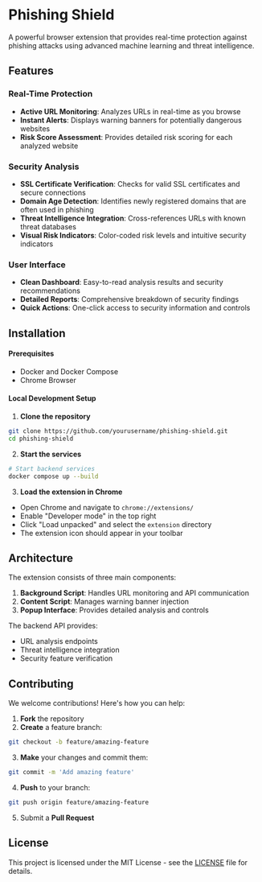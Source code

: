 
# Phishing Shield

A powerful browser extension that provides real-time protection against phishing attacks using advanced machine learning and threat intelligence.

## Features

### Real-Time Protection
- **Active URL Monitoring**: Analyzes URLs in real-time as you browse
- **Instant Alerts**: Displays warning banners for potentially dangerous websites
- **Risk Score Assessment**: Provides detailed risk scoring for each analyzed website

### Security Analysis
- **SSL Certificate Verification**: Checks for valid SSL certificates and secure connections
- **Domain Age Detection**: Identifies newly registered domains that are often used in phishing
- **Threat Intelligence Integration**: Cross-references URLs with known threat databases
- **Visual Risk Indicators**: Color-coded risk levels and intuitive security indicators

### User Interface
- **Clean Dashboard**: Easy-to-read analysis results and security recommendations
- **Detailed Reports**: Comprehensive breakdown of security findings
- **Quick Actions**: One-click access to security information and controls

## Installation

#### Prerequisites
- Docker and Docker Compose
- Chrome Browser

#### Local Development Setup

1. **Clone the repository**
```bash
git clone https://github.com/yourusername/phishing-shield.git
cd phishing-shield
```

2. **Start the services**
```bash
# Start backend services
docker compose up --build
```

3. **Load the extension in Chrome**
- Open Chrome and navigate to `chrome://extensions/`
- Enable "Developer mode" in the top right
- Click "Load unpacked" and select the `extension` directory
- The extension icon should appear in your toolbar

## Architecture

The extension consists of three main components:

1. **Background Script**: Handles URL monitoring and API communication
2. **Content Script**: Manages warning banner injection
3. **Popup Interface**: Provides detailed analysis and controls

The backend API provides:
- URL analysis endpoints
- Threat intelligence integration
- Security feature verification

## Contributing

We welcome contributions! Here's how you can help:

1. **Fork** the repository
2. **Create** a feature branch:
```bash
git checkout -b feature/amazing-feature
```
3. **Make** your changes and commit them:
```bash
git commit -m 'Add amazing feature'
```
4. **Push** to your branch:
```bash
git push origin feature/amazing-feature
```
5. Submit a **Pull Request**


## License

This project is licensed under the MIT License - see the [LICENSE](LICENSE) file for details.
